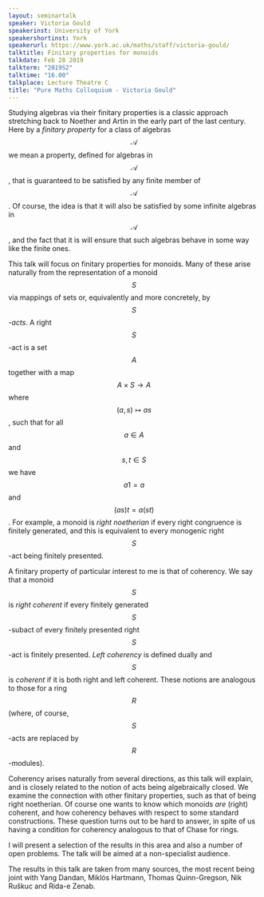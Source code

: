 ```yaml
---
layout: seminartalk
speaker: Victoria Gould
speakerinst: University of York
speakershortinst: York
speakerurl: https://www.york.ac.uk/maths/staff/victoria-gould/
talktitle: Finitary properties for monoids
talkdate: Feb 28 2019
talkterm: "2019S2"
talktime: "16.00"
talkplace: Lecture Theatre C
title: "Pure Maths Colloquium - Victoria Gould"
---
```


Studying algebras via their finitary properties is a classic approach stretching back to Noether and Artin in the early part of the last century. Here by a *finitary property* for a class of algebras $$\mathcal{A}$$ we mean  a property, defined for algebras in $$\mathcal{A}$$,  that is guaranteed to be satisfied by any finite member of $$\mathcal{A}$$. Of course, the idea is that it will also be satisfied by some infinite algebras in $$\mathcal{A}$$, and the fact that it is will ensure that such algebras behave in some way like the finite ones. 

This talk will focus on finitary properties for monoids. Many of these arise naturally from the representation of a  monoid $$S$$  via mappings of sets or, equivalently and more concretely, by *$$S$$-acts*. A right $$S$$-act is a set $$A$$ together with a map $$A\times S\rightarrow A$$ where $$(a,s)\mapsto as$$, such that 
for all $$a\in A$$ and $$s,t\in S$$ we have $$a1=a$$ and $$(as)t=a(st)$$. For example, a monoid is *right noetherian* if every right congruence is finitely generated, and this is equivalent to every monogenic right $$S$$-act being finitely presented. 

A finitary  property of particular interest to me is that of coherency.  We say that a monoid $$S$$ is *right coherent* if every finitely generated $$S$$-subact of every finitely presented right $$S$$-act is finitely presented. *Left coherency* is defined dually and $$S$$ is *coherent* if it is both right and left coherent. These notions are analogous to
those for a ring $$R$$ (where, of course, $$S$$-acts are replaced by $$R$$-modules). 

Coherency arises naturally from several directions, as this talk will explain, and is closely related to the notion of acts being algebraically closed. 
We examine the connection with other finitary properties, such as that of being right noetherian. 
Of course one wants to know which monoids *are* (right) coherent, and how coherency behaves with respect to some standard constructions. These question turns out to be hard to answer, in spite of us having a condition for coherency analogous to that of Chase for rings. 

I will present a selection of the results in this area and also a number of open problems. The talk will be aimed at a non-specialist audience.


The results in this talk are taken from many sources, the most recent being  joint   with Yang Dandan, Miklós Hartmann, Thomas Quinn-Gregson, Nik Ruškuc and Rida-e Zenab.